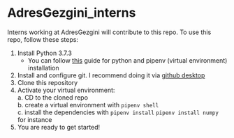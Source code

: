 # AdresGezgini_interns
Interns working at AdresGezgini will contribute to this repo.
To use this repo, follow these steps:
1. Install Python 3.7.3
   * You can follow [this](https://docs.python-guide.org/) guide for python and pipenv (virtual environment) installation
2. Install and configure git. I recommend doing it via [github desktop](https://desktop.github.com/)
3. Clone this repository
4. Activate your virtual environment:  
    a. CD to the cloned repo  
    b. create a virtual environment with `pipenv shell`  
    c. install the dependencies with `pipenv install`
      `pipenv install numpy` for instance
5. You are ready to get started!

